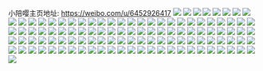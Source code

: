 小陪嘤主页地址: https://weibo.com/u/6452926417 
![](https://wx4.sinaimg.cn/mw2000/0072HOWlly1h8uogdq08bj31sy0u043z.jpg) 
![](https://wx4.sinaimg.cn/mw2000/0072HOWlly1h8uogfc8ycj31sy0u0gqz.jpg) 
![](https://wx4.sinaimg.cn/mw2000/0072HOWlly1h8uog9u77rj31sy0u03ze.jpg) 
![](https://wx4.sinaimg.cn/mw2000/0072HOWlly1h8rr4rbyguj30u00u0tfm.jpg) 
![](https://wx4.sinaimg.cn/mw2000/0072HOWlly1h8qt22cr5tj31sy0u0ahc.jpg) 
![](https://wx4.sinaimg.cn/mw2000/0072HOWlly1h8qmqe0bxzj30u01syagz.jpg) 
![](https://wx4.sinaimg.cn/mw2000/0072HOWlly1h8jqh502c2j30u015015h.jpg) 
![](https://wx4.sinaimg.cn/mw2000/0072HOWlly1h8jqh4o7f1j30u01407j2.jpg) 
![](https://wx4.sinaimg.cn/mw2000/0072HOWlly1h8jqh57qynj30u0140n4v.jpg) 
![](https://wx4.sinaimg.cn/mw2000/0072HOWlly1h8jqh5hmogj30u014k7hm.jpg) 
![](https://wx4.sinaimg.cn/mw2000/0072HOWlly1h8jqh5vbfgj30u0140k6r.jpg) 
![](https://wx4.sinaimg.cn/mw2000/0072HOWlly1h8hlfkb08nj30u01frwnd.jpg) 
![](https://wx4.sinaimg.cn/mw2000/0072HOWlly1h8hlfjbvl7j31sy0u078g.jpg) 
![](https://wx4.sinaimg.cn/mw2000/0072HOWlly1h89sat7fmzj30u01nzgy9.jpg) 
![](https://wx4.sinaimg.cn/mw2000/0072HOWlly1h874xyxe4pj30r01f80vy.jpg) 
![](https://wx4.sinaimg.cn/mw2000/0072HOWlly1h83gt6chmtj30u00vztck.jpg) 
![](https://wx4.sinaimg.cn/mw2000/0072HOWlly1h83ei6pih4j31410u0dt8.jpg) 
![](https://wx4.sinaimg.cn/mw2000/0072HOWlly1h83ei6cc4dj31410u0dpb.jpg) 
![](https://wx4.sinaimg.cn/mw2000/0072HOWlly1h801d8evf2j31sy0u0wig.jpg) 
![](https://wx4.sinaimg.cn/mw2000/0072HOWlly1h801dbkgj1j31sy0u078g.jpg) 
![](https://wx4.sinaimg.cn/mw2000/0072HOWlly1h801d4y4xgj31sy0u043i.jpg) 
![](https://wx4.sinaimg.cn/mw2000/0072HOWlly1h801de7gd3j31sy0u0784.jpg) 
![](https://wx4.sinaimg.cn/mw2000/0072HOWlly1h7w2ggmfclj30u01syn0s.jpg) 
![](https://wx4.sinaimg.cn/mw2000/0072HOWlgy1h7vp7b5jd9j309l09jmx7.jpg) 
![](https://wx4.sinaimg.cn/mw2000/0072HOWlgy1h7thcl1i7oj31yc0wikit.jpg) 
![](https://wx4.sinaimg.cn/mw2000/0072HOWlgy1h7thc3rgmpj31yc0wib0k.jpg) 
![](https://wx4.sinaimg.cn/mw2000/0072HOWlgy1h7thcut4s2j31yc0winll.jpg) 
![](https://wx4.sinaimg.cn/mw2000/0072HOWlly1h7jt9dcfxdj32c02c0b2a.jpg) 
![](https://wx4.sinaimg.cn/mw2000/0072HOWlly1h7bt51kvgnj30u01bmq7p.jpg) 
![](https://wx4.sinaimg.cn/mw2000/0072HOWlly1h7bt510wlhj30u00u0jvw.jpg) 
![](https://wx4.sinaimg.cn/mw2000/0072HOWlly1h7bt5kel31j30u0140di2.jpg) 
![](https://wx4.sinaimg.cn/mw2000/0072HOWlly1h7bt59c7iuj30wi1yc7wh.jpg) 
![](https://wx4.sinaimg.cn/mw2000/0072HOWlly1h7akj9x6ktj30u01hcgo2.jpg) 
![](https://wx4.sinaimg.cn/mw2000/0072HOWlly1h7akjqev7gj30u01hc7au.jpg) 
![](https://wx4.sinaimg.cn/mw2000/0072HOWlly1h7akjp6zj8j30u01hctl5.jpg) 
![](https://wx4.sinaimg.cn/mw2000/0072HOWlly1h6wvsi26t9j30u01hc44i.jpg) 
![](https://wx4.sinaimg.cn/mw2000/0072HOWlly1h6wvshcag6j30u01hcqc9.jpg) 
![](https://wx4.sinaimg.cn/mw2000/0072HOWlly1h6wvsixufyj30tk1glthv.jpg) 
![](https://wx4.sinaimg.cn/mw2000/0072HOWlly1h6wvsjf8mgj30u01hcdqs.jpg) 
![](https://wx4.sinaimg.cn/mw2000/0072HOWlly1h6wp0u8kkzj30u01hc0zf.jpg) 
![](https://wx4.sinaimg.cn/mw2000/0072HOWlly1h6wp0v4i0zj30p518otad.jpg) 
![](https://wx4.sinaimg.cn/mw2000/0072HOWlly1h6wp15gzd9j30l90nadgo.jpg) 
![](https://wx4.sinaimg.cn/mw2000/0072HOWlly1h6lit7nyftj30wi1yc1c2.jpg) 
![](https://wx4.sinaimg.cn/mw2000/0072HOWlly1h6lit54tw3j30wi1yc4g8.jpg) 
![](https://wx4.sinaimg.cn/mw2000/0072HOWlly1h6eiq4ov2nj31yc0wi7wh.jpg) 
![](https://wx4.sinaimg.cn/mw2000/0072HOWlly1h6eiq1oar4j31yc0wi7wh.jpg) 
![](https://wx4.sinaimg.cn/mw2000/0072HOWlly1h6eiq5abjmj31yc0wiwji.jpg) 
![](https://wx4.sinaimg.cn/mw2000/0072HOWlly1h6eipyw14mj31yc0wi7wh.jpg) 
![](https://wx4.sinaimg.cn/mw2000/0072HOWlly1h6auhnn5evj32c0340kjn.jpg) 
![](https://wx4.sinaimg.cn/mw2000/0072HOWlly1h6auholypkj30u01hcn14.jpg) 
![](https://wx4.sinaimg.cn/mw2000/0072HOWlly1h6alxcpkkyj32c02c0npd.jpg) 
![](https://wx4.sinaimg.cn/mw2000/0072HOWlly1h6alxd9clhj31hc0u0n8t.jpg) 
![](https://wx4.sinaimg.cn/mw2000/0072HOWlly1h6alxdolg1j30u01hctcu.jpg) 
![](https://wx4.sinaimg.cn/mw2000/0072HOWlly1h6alxeg2k8j30u01hcned.jpg) 
![](https://wx4.sinaimg.cn/mw2000/0072HOWlly1h6alxf25g5j30u01hch0z.jpg) 
![](https://wx4.sinaimg.cn/mw2000/0072HOWlly1h6alxm0pedj30u01hcjue.jpg) 
![](https://wx4.sinaimg.cn/mw2000/0072HOWlly1h68mromro3j322o22o4qp.jpg) 
![](https://wx4.sinaimg.cn/mw2000/0072HOWlly1h68mrpfzklj31hc1hcaga.jpg) 
![](https://wx4.sinaimg.cn/mw2000/0072HOWlly1h68mrqpebbj322o22o4qp.jpg) 
![](https://wx4.sinaimg.cn/mw2000/0072HOWlly1h68mrnom6vj32c02c01ky.jpg) 
![](https://wx4.sinaimg.cn/mw2000/0072HOWlly1h68mrrzu44j32c02c0x6p.jpg) 
![](https://wx4.sinaimg.cn/mw2000/0072HOWlly1h68msksan6j32c02c07wi.jpg) 
![](https://wx4.sinaimg.cn/mw2000/0072HOWlly1h5xapimuclj30u01hcgpu.jpg) 
![](https://wx4.sinaimg.cn/mw2000/0072HOWlly1h5skwtgaymj31yc0wix4p.jpg) 
![](https://wx4.sinaimg.cn/mw2000/0072HOWlly1h5skwyuz7lj31yc0wi4qp.jpg) 
![](https://wx4.sinaimg.cn/mw2000/0072HOWlly1h5dhauh9ivj30u01hcgyv.jpg) 
![](https://wx4.sinaimg.cn/mw2000/0072HOWlly1h5dhatzaz4j30u01hc7h5.jpg) 
![](https://wx4.sinaimg.cn/mw2000/0072HOWlly1h57dcwx9muj30u00u0dk6.jpg) 
![](https://wx4.sinaimg.cn/mw2000/0072HOWlly1h57dcwirdpj30u00u0ady.jpg) 
![](https://wx4.sinaimg.cn/mw2000/0072HOWlly1h56982kjxdj30u00u0wu0.jpg) 
![](https://wx4.sinaimg.cn/mw2000/0072HOWlly1h569911n3ij32c02c07wi.jpg) 
![](https://wx4.sinaimg.cn/mw2000/0072HOWlly1h56992a1ycj32c02c0qv5.jpg) 
![](https://wx4.sinaimg.cn/mw2000/0072HOWlly1h56997kfwxj3280280hdu.jpg) 
![](https://wx4.sinaimg.cn/mw2000/0072HOWlgy1h5172davdzj30wi1yc7wh.jpg) 
![](https://wx4.sinaimg.cn/mw2000/0072HOWlgy1h5172belf1j30wi1yckjl.jpg) 
![](https://wx4.sinaimg.cn/mw2000/0072HOWlgy1h491rerzq8j3140140k4i.jpg) 
![](https://wx4.sinaimg.cn/mw2000/0072HOWlgy1h491rmz2rlj32c02c0u0x.jpg) 
![](https://wx4.sinaimg.cn/mw2000/0072HOWlgy1h491rfs6e9j30u00u0n31.jpg) 
![](https://wx4.sinaimg.cn/mw2000/0072HOWlgy1h491rl2uzrj32803071l2.jpg) 
![](https://wx4.sinaimg.cn/mw2000/0072HOWlgy1h491rdz458j32802zru11.jpg) 
![](https://wx4.sinaimg.cn/mw2000/0072HOWlgy1h3bo4fg7fej30u00u079k.jpg) 
![](https://wx4.sinaimg.cn/mw2000/0072HOWlgy1h3bo4g5bjfj31400u0teg.jpg) 
![](https://wx4.sinaimg.cn/mw2000/0072HOWlgy1h2oqjn75y8j31a90q1n1k.jpg) 
![](https://wx4.sinaimg.cn/mw2000/0072HOWlly1h25lapa64mj30jg0kbmym.jpg) 
![](https://wx4.sinaimg.cn/mw2000/0072HOWlly1h1n7g3y88nj30u00u0117.jpg) 
![](https://wx4.sinaimg.cn/mw2000/0072HOWlly1h1fhyxoc0hj30wi0winbl.jpg) 
![](https://wx4.sinaimg.cn/mw2000/0072HOWlly1h0pztxqfvrj30s40rejtv.jpg) 
![](https://wx4.sinaimg.cn/mw2000/0072HOWlly1h0mbj292czj30e70e7gll.jpg) 
![](https://wx4.sinaimg.cn/mw2000/0072HOWlgy1h0k1o2s2lyj30u00u0dky.jpg) 
![](https://wx4.sinaimg.cn/mw2000/0072HOWlgy1h0gn8ej8jyj31yc0winpd.jpg) 
![](https://wx4.sinaimg.cn/mw2000/0072HOWlgy1h0fnehkofqj30wi1yc1cf.jpg) 
![](https://wx4.sinaimg.cn/mw2000/0072HOWlgy1h0fneeb06mj30wi1yc47t.jpg) 
![](https://wx4.sinaimg.cn/mw2000/0072HOWlgy1h07gmezw4mj30wi0wiqan.jpg) 
![](https://wx4.sinaimg.cn/mw2000/0072HOWlgy1h07gmg83fkj30wi0win6p.jpg) 
![](https://wx4.sinaimg.cn/mw2000/0072HOWlgy1h04yt0qf9rj30u01sx4gn.jpg) 
![](https://wx4.sinaimg.cn/mw2000/0072HOWlgy1gzic7xrbrvj30qo0qm40i.jpg) 
![](https://wx4.sinaimg.cn/mw2000/0072HOWlgy1gzic7y1xqxj30qo0qo40c.jpg) 
![](https://wx4.sinaimg.cn/mw2000/0072HOWlgy1gzic7yfo4oj30sg0sgn1f.jpg) 
![](https://wx4.sinaimg.cn/mw2000/0072HOWlgy1gzic7xctxcj30u00u0q9t.jpg) 
![](https://wx4.sinaimg.cn/mw2000/0072HOWlgy1gzc4ezwobjj30u01axh0b.jpg) 
![](https://wx4.sinaimg.cn/mw2000/0072HOWlgy1gzc4f0f2etj30st1f9tkk.jpg) 
![](https://wx4.sinaimg.cn/mw2000/0072HOWlgy1gzc4f0vgojj30e70e7gll.jpg) 
![](https://wx4.sinaimg.cn/mw2000/0072HOWlgy1gz8ja1ixc9j32c0340qv7.jpg) 
![](https://wx4.sinaimg.cn/mw2000/0072HOWlgy1gz7ipn0gksj30u01hc7aq.jpg) 
![](https://wx4.sinaimg.cn/mw2000/0072HOWlgy1gz5i90ji11j30u00u0gt4.jpg) 
![](https://wx4.sinaimg.cn/mw2000/0072HOWlgy1gz5i8z28f8j30u00u0agf.jpg) 
![](https://wx4.sinaimg.cn/mw2000/0072HOWlgy1gz5i8wpv0jj30u00u0afh.jpg) 
![](https://wx4.sinaimg.cn/mw2000/0072HOWlgy1gz5i8x91urj30u00u0dkk.jpg) 
![](https://wx4.sinaimg.cn/mw2000/0072HOWlgy1gz5i8v75clj30u00u0n1w.jpg) 
